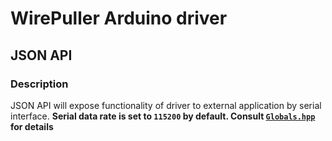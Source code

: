 # WirePuller Arduino driver

## JSON API

### Description

JSON API will expose functionality of driver to external application by serial interface.
**Serial data rate is set to `115200` by default. Consult [`Globals.hpp`](lib/Globals/Globals.hpp) for details**